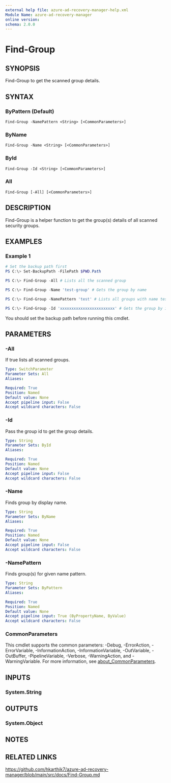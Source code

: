```yaml
---
external help file: azure-ad-recovery-manager-help.xml
Module Name: azure-ad-recovery-manager
online version:
schema: 2.0.0
---
```


# Find-Group

## SYNOPSIS

Find-Group to get the scanned group details.

## SYNTAX

### ByPattern (Default)
```
Find-Group -NamePattern <String> [<CommonParameters>]
```

### ByName
```
Find-Group -Name <String> [<CommonParameters>]
```

### ById
```
Find-Group -Id <String> [<CommonParameters>]
```

### All
```
Find-Group [-All] [<CommonParameters>]
```

## DESCRIPTION

Find-Group is a helper function to get the group(s) details of all scanned security groups.

## EXAMPLES

### Example 1

```powershell
# Set the backup path first
PS C:\> Set-BackupPath -FilePath $PWD.Path

PS C:\> Find-Group -All # Lists all the scanned group

PS C:\> Find-Group -Name 'test-group' # Gets the group by name

PS C:\> Find-Group -NamePattern 'test' # Lists all groups with name test

PS C:\> Find-Group -Id 'xxxxxxxxxxxxxxxxxxxxxxxx' # Gets the group by id
```

You should set the backup path before running this cmdlet.

## PARAMETERS

### -All

If true lists all scanned groups.

```yaml
Type: SwitchParameter
Parameter Sets: All
Aliases:

Required: True
Position: Named
Default value: None
Accept pipeline input: False
Accept wildcard characters: False
```

### -Id

Pass the group id to get the group details.

```yaml
Type: String
Parameter Sets: ById
Aliases:

Required: True
Position: Named
Default value: None
Accept pipeline input: False
Accept wildcard characters: False
```

### -Name

Finds group by display name.

```yaml
Type: String
Parameter Sets: ByName
Aliases:

Required: True
Position: Named
Default value: None
Accept pipeline input: False
Accept wildcard characters: False
```

### -NamePattern

Finds group(s) for given name pattern.

```yaml
Type: String
Parameter Sets: ByPattern
Aliases:

Required: True
Position: Named
Default value: None
Accept pipeline input: True (ByPropertyName, ByValue)
Accept wildcard characters: False
```

### CommonParameters
This cmdlet supports the common parameters: -Debug, -ErrorAction, -ErrorVariable, -InformationAction, -InformationVariable, -OutVariable, -OutBuffer, -PipelineVariable, -Verbose, -WarningAction, and -WarningVariable. For more information, see [about_CommonParameters](http://go.microsoft.com/fwlink/?LinkID=113216).

## INPUTS

### System.String

## OUTPUTS

### System.Object

## NOTES

## RELATED LINKS

https://github.com/hkarthik7/azure-ad-recovery-manager/blob/main/src/docs/Find-Group.md